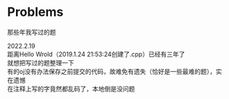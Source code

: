 # Problems
那些年我写过的题

2022.2.19  
距离Hello Wrold（2019.1.24 21:53:24创建了.cpp）已经有三年了  
就想把写过的题整理一下  
有的oj没有办法保存之前提交的代码，故难免有遗失（恰好是一些最难的题），实在遗憾  
在注释上写的字竟然都乱码了，本地倒是没问题
